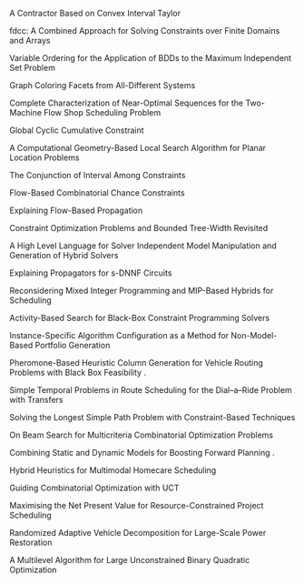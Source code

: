 A Contractor Based on Convex Interval Taylor

fdcc: A Combined Approach for Solving Constraints over Finite Domains and Arrays

Variable Ordering for the Application of BDDs to the Maximum Independent Set Problem

Graph Coloring Facets from All-Different Systems

Complete Characterization of Near-Optimal Sequences for the Two-Machine Flow Shop Scheduling Problem

Global Cyclic Cumulative Constraint

A Computational Geometry-Based Local Search Algorithm for Planar Location Problems

The Conjunction of Interval Among Constraints

Flow-Based Combinatorial Chance Constraints

Explaining Flow-Based Propagation

Constraint Optimization Problems and Bounded Tree-Width Revisited

A High Level Language for Solver Independent Model Manipulation and Generation of Hybrid Solvers

Explaining Propagators for s-DNNF Circuits

Reconsidering Mixed Integer Programming and MIP-Based Hybrids for Scheduling

Activity-Based Search for Black-Box Constraint Programming Solvers

Instance-Specific Algorithm Configuration as a Method for Non-Model-Based Portfolio Generation

Pheromone-Based Heuristic Column Generation for Vehicle Routing Problems with Black Box Feasibility .

Simple Temporal Problems in Route Scheduling for the Dial–a–Ride Problem with Transfers

Solving the Longest Simple Path Problem with Constraint-Based Techniques

On Beam Search for Multicriteria Combinatorial Optimization Problems

Combining Static and Dynamic Models for Boosting Forward Planning .

Hybrid Heuristics for Multimodal Homecare Scheduling

Guiding Combinatorial Optimization with UCT

Maximising the Net Present Value for Resource-Constrained Project Scheduling

Randomized Adaptive Vehicle Decomposition for Large-Scale Power Restoration

A Multilevel Algorithm for Large Unconstrained Binary Quadratic Optimization
